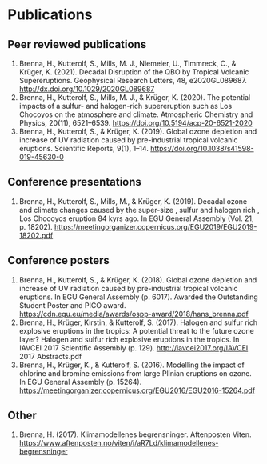 # Publications

## Peer reviewed publications

1. Brenna, H., Kutterolf, S., Mills, M. J., Niemeier, U., Timmreck, C., & Krüger, K. (2021). Decadal Disruption of the QBO by Tropical Volcanic Supereruptions. Geophysical Research Letters, 48, e2020GL089687. http://dx.doi.org/10.1029/2020GL089687
2. Brenna, H., Kutterolf, S., Mills, M. J., & Krüger, K. (2020). The potential impacts of a sulfur- and halogen-rich supereruption such as Los Chocoyos on the atmosphere and climate. Atmospheric Chemistry and Physics, 20(11), 6521–6539. https://doi.org/10.5194/acp-20-6521-2020
3. Brenna, H., Kutterolf, S., & Krüger, K. (2019). Global ozone depletion and increase of UV radiation caused by pre-industrial tropical volcanic eruptions. Scientific Reports, 9(1), 1–14. https://doi.org/10.1038/s41598-019-45630-0

## Conference presentations
1. Brenna, H., Kutterolf, S., Mills, M., & Krüger, K. (2019). Decadal ozone and climate changes caused by the super-size , sulfur and halogen rich , Los Chocoyos eruption 84 kyrs ago. In EGU General Assembly (Vol. 21, p. 18202). https://meetingorganizer.copernicus.org/EGU2019/EGU2019-18202.pdf

## Conference posters
1. Brenna, H., Kutterolf, S., & Krüger, K. (2018). Global ozone depletion and increase of UV radiation caused by pre-industrial tropical volcanic eruptions. In EGU General Assembly (p. 6017). Awarded the Outstanding Student Poster and PICO award. https://cdn.egu.eu/media/awards/ospp-award/2018/hans_brenna.pdf
2. Brenna, H., Krüger, Kirstin, & Kutterolf, S. (2017). Halogen and sulfur rich explosive eruptions in the tropics: A potential threat to the future ozone layer? Halogen and sulfur rich explosive eruptions in the tropics. In IAVCEI 2017 Scientific Assembly (p. 129). http://iavcei2017.org/IAVCEI 2017 Abstracts.pdf
3. Brenna, H., Krüger, K., & Kutterolf, S. (2016). Modelling the impact of chlorine and bromine emissions from large Plinian eruptions on ozone. In EGU General Assembly (p. 15264). https://meetingorganizer.copernicus.org/EGU2016/EGU2016-15264.pdf

## Other
1. Brenna, H. (2017). Klimamodellenes begrensninger. Aftenposten Viten. https://www.aftenposten.no/viten/i/aR7Ld/klimamodellenes-begrensninger
